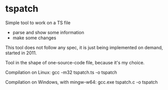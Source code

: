 # tspatch

Simple tool to work on a TS file
- parse and show some information
- make some changes

This tool does not follow any spec, it is just being implemented on demand, started in 2011.

Tool in the shape of one-source-code file, because it's my choice.
 
Compilation on Linux:
gcc -m32 tspatch.ts -o tspatch

Compilation on Windows, with mingw-w64:
gcc.exe tspatch.c -o tspatch
